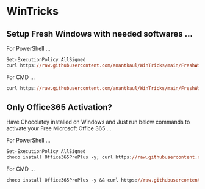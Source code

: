 # WinTricks

## Setup Fresh Windows with needed softwares ...

For PowerShell ...
```ps
Set-ExecutionPolicy AllSigned
curl https://raw.githubusercontent.com/anantkaul/WinTricks/main/FreshWinSetup.ps1 -o .\FreshWinSetup.ps1; .\FreshWinSetup.ps1; del .\FreshWinSetup.ps1
```
For CMD ...
```ps
curl https://raw.githubusercontent.com/anantkaul/WinTricks/main/FreshWinSetup.ps1 -o .\FreshWinSetup.ps1 && .\FreshWinSetup.ps1 && del .\FreshWinSetup.ps1
```

## Only Office365 Activation?
Have Chocolatey installed on Windows and Just run below commands to activate your Free Microsoft Office 365 ...

For PowerShell ...
```ps
Set-ExecutionPolicy AllSigned
choco install Office365ProPlus -y; curl https://raw.githubusercontent.com/anantkaul/WinTricks/main/Office365/Office365-Activation.cmd -o .\Office365-Activation.cmd; .\Office365-Activation.cmd; rm .\Office365-Activation.cmd
```
For CMD ...
```ps
choco install Office365ProPlus -y && curl https://raw.githubusercontent.com/anantkaul/WinTricks/main/Office365/Office365-Activation.cmd -o .\Office365-Activation.cmd && .\Office365-Activation.cmd && del .\Office365-Activation.cmd
```

